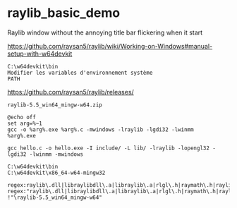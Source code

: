 # raylib_basic_demo
Raylib window without the annoying title bar flickering when it start

https://github.com/raysan5/raylib/wiki/Working-on-Windows#manual-setup-with-w64devkit
```
C:\w64devkit\bin
Modifier les variables d'environnement système
PATH
```

https://github.com/raysan5/raylib/releases/

    raylib-5.5_win64_mingw-w64.zip

```batch
@echo off
set arg=%~1
gcc -o %arg%.exe %arg%.c -mwindows -lraylib -lgdi32 -lwinmm
%arg%.exe
```

```
gcc hello.c -o hello.exe -I include/ -L lib/ -lraylib -lopengl32 -lgdi32 -lwinmm -mwindows

C:\w64devkit\bin
C:\w64devkit\x86_64-w64-mingw32

regex:raylib\.dll|libraylibdll\.a|libraylib\.a|rlgl\.h|raymath\.h|raylib\.h
regex:"raylib\.dll|libraylibdll\.a|libraylib\.a|rlgl\.h|raymath\.h|raylib\.h" !"\raylib-5.5_win64_mingw-w64"
```
